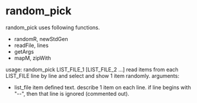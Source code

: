 random_pick
=====
random_pick uses following functions.
- randomR, newStdGen
- readFile, lines
- getArgs
- mapM, zipWith

usage: random_pick LIST_FILE_1 [LIST_FILE_2 ...]
  read items from each LIST_FILE line by line and select and show 1 item randomly.
  arguments:
  * list_file
  item defined text. describe 1 item on each line.
  if line begins with "--", then that line is ignored (commented out).
